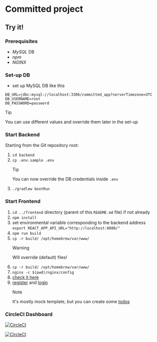 # Committed project

## Try it!

### Prerequisites

+ _MySQL_ DB
+ _npm_
+ _NGINX_

### Set-up DB

+ set up MySQL DB like this

```shell
DB_URL=jdbc:mysql://localhost:3306/committed_app?serverTimezone=UTC
DB_USERNAME=root
DB_PASSWORD=password
```

> [!TIP]  
> You can use different values and override them later in the set-up

### Start Backend

Starting from the _Git_ repository root:
1. `cd backend`
2. `cp .env.sample .env`
   > [!TIP]
   > You can now override the DB credentials inside `.env`
3. `./gradlew bootRun`

### Start Frontend

1. `cd ../frontend` directory (parent of this `README.md` file) if not already
2. `npm install`
3. set environmental variable corresponding to the backend address
   `export REACT_APP_API_URL="http://localhost:8080/"`
4. `npm run build`
5. `cp -r build/ /opt/homebrew/var/www/`
   > [!WARNING]  
   > Will override (default) files!
6. `cp -r build/ /opt/homebrew/var/www/`
7. `nginx -c $(pwd)/nginx/config`
8. [check it here](http://127.0.0.1:80)
9. [register](http://127.0.0.1/auth/register) and [login](http://127.0.0.1/auth/login)
   > [!NOTE]  
   > It's mostly mock template, but you can create some [todos](http://127.0.0.1:80/todos)

### CircleCI Dashboard

[![CircleCI](https://circleci.com/gh/green-fox-academy/simensis-osic-devops-zwei.svg?style=svg&circle-token=1fb56c98fa1dccdd4290292136985d0732e51e59)](https://app.circleci.com/pipelines/github/green-fox-academy/simensis-osic-devops-zwei?branch=develop)

[![CircleCI](https://dl.circleci.com/insights-snapshot/gh/green-fox-academy/simensis-osic-devops-zwei/develop/build_and_test/badge.svg?window=7d&circle-token=1fb56c98fa1dccdd4290292136985d0732e51e59)](https://app.circleci.com/insights/github/green-fox-academy/simensis-osic-devops-zwei/workflows/build_and_test/overview?branch=develop&reporting-window=last-7-days&insights-snapshot=true)
